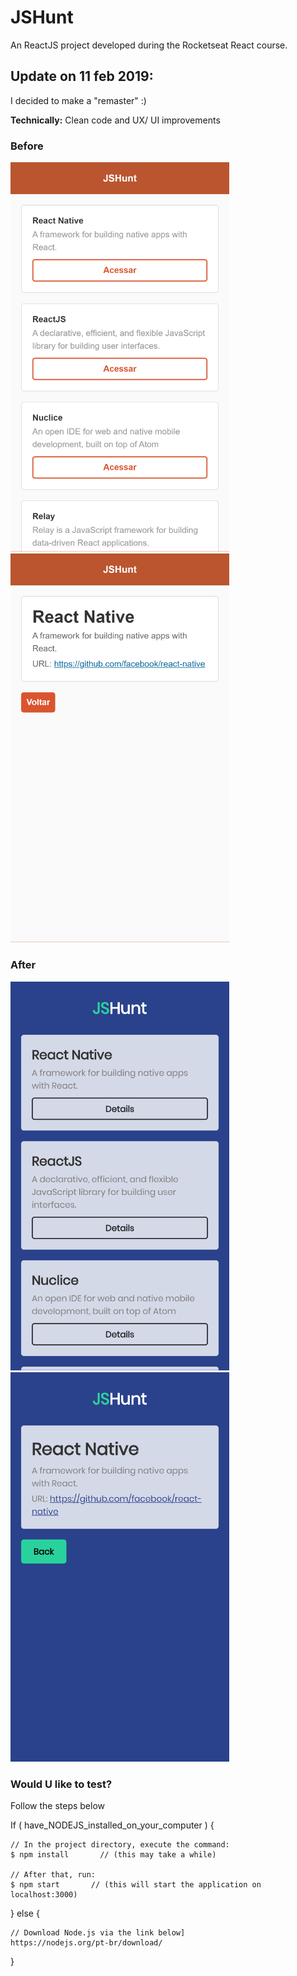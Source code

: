 # JSHunt
<p>An ReactJS project developed during the Rocketseat React course.</p>

## Update on 11 feb 2019:
<p>I decided to make a "remaster" :)</p>
<p><b>Technically:</b> Clean code and UX/ UI improvements</p>

### Before
<img src="images/before1.png" width="350"> <img src="images/before2.png" width="350">

### After
<img src="images/after1.png" width="350"> <img src="images/after2.png" width="350">

### Would U like to test?
<p>Follow the steps below</p>

If ( have_NODEJS_installed_on_your_computer ) {

    // In the project directory, execute the command:
    $ npm install       // (this may take a while)
    
    // After that, run:
    $ npm start       // (this will start the application on localhost:3000)

} else {

    // Download Node.js via the link below]
    https://nodejs.org/pt-br/download/
    
}
